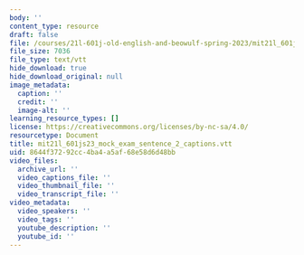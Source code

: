 ```yaml
---
body: ''
content_type: resource
draft: false
file: /courses/21l-601j-old-english-and-beowulf-spring-2023/mit21l_601js23_mock_exam_sentence_2_captions.vtt
file_size: 7036
file_type: text/vtt
hide_download: true
hide_download_original: null
image_metadata:
  caption: ''
  credit: ''
  image-alt: ''
learning_resource_types: []
license: https://creativecommons.org/licenses/by-nc-sa/4.0/
resourcetype: Document
title: mit21l_601js23_mock_exam_sentence_2_captions.vtt
uid: 8644f372-92cc-4ba4-a5af-68e58d6d48bb
video_files:
  archive_url: ''
  video_captions_file: ''
  video_thumbnail_file: ''
  video_transcript_file: ''
video_metadata:
  video_speakers: ''
  video_tags: ''
  youtube_description: ''
  youtube_id: ''
---
```


